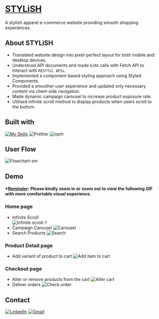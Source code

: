 # [STYLiSH](https://stylish-99.web.app/)
A stylish apparel e-commerce website providing smooth shopping experiences.

## About STYLiSH
- Translated website design into pixel-perfect layout for both mobile and desktop devices.
- Understood API documents and made `AJAX` calls with Fetch API to interact with `RESTful APIs`.
- Implemented a component-based styling approach using Styled Components.
- Provided a smoother user experience and updated only necessary content via client-side navigation.
- Made dynamic campaign carousel to increase product exposure rate.
- Utilised infinite scroll method to display products when users scroll to the bottom.

## Built with
[![My Skills](https://skillicons.dev/icons?i=html,css,javascript,vite,react,styledcomponents,git,github)](https://skillicons.dev)
![Prettier](https://img.shields.io/badge/Prettier-F7B93E.svg?style=for-the-badge&logo=Prettier&logoColor=black)
![npm](https://img.shields.io/badge/npm-CB3837.svg?style=for-the-badge&logo=npm&logoColor=white)

## User Flow
![Flowchart-sm](https://github.com/Hollow-Knight-Dev/STYLiSH/assets/134847613/cb0f1cda-d319-494f-9107-81621fd2fd4f)


## Demo
#### \*<ins>Reminder</ins>: Please kindly zoom in or zoom out to view the following GIF with more comfortable visual experience.

### Home page
- Infinite Scroll </br>
![Infinite scroll-1](https://github.com/Hollow-Knight-Dev/STYLiSH/assets/134847613/41d993c5-350d-4f51-8b14-879c7749b790)
- Campaign Carousel
![Carousel](https://github.com/Hollow-Knight-Dev/STYLiSH/assets/134847613/c0c00368-c5ce-4ea8-a7d4-e632359937f6)
- Search Products
![Search](https://github.com/Hollow-Knight-Dev/STYLiSH/assets/134847613/b057b4fb-da36-4928-aec0-ca9527289d61)

### Product Detail page
- Add variant of product to cart
![Add item to cart](https://github.com/Hollow-Knight-Dev/STYLiSH/assets/134847613/752cb28a-1fbe-4201-a126-e24bc7ef1d03)

### Checkout page
- Alter or remove products from the cart
![Alter cart](https://github.com/Hollow-Knight-Dev/STYLiSH/assets/134847613/33cc79c0-f4d6-4c34-a07a-ecd183f1b852)
- Deliver orders
![Check order](https://github.com/Hollow-Knight-Dev/STYLiSH/assets/134847613/082193ac-5021-4a2e-b27c-ef2466ff93e3)

## Contact
[![LinkedIn](https://img.shields.io/badge/LinkedIn-0A66C2.svg?style=for-the-badge&logo=LinkedIn&logoColor=white)](https://www.linkedin.com/in/lily-pichi-pan/)
[![Gmail](https://img.shields.io/badge/Gmail-EA4335.svg?style=for-the-badge&logo=Gmail&logoColor=white)](mailto:lily.pichi.pan@gmail.com)
